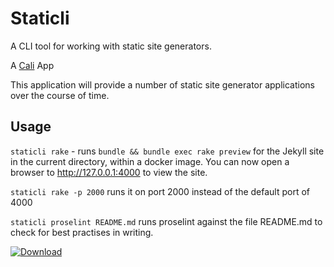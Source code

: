 # Staticli

A CLI tool for working with static site generators.

A [Cali](https://github.com/skybet/cali) App

This application will provide a number of static site generator applications over the course of time.

## Usage

`staticli rake` - runs `bundle && bundle exec rake preview` for the Jekyll site in the current directory, within a docker image.  You can now open a browser to http://127.0.0.1:4000 to view the site.

`staticli rake -p 2000` runs it on port 2000 instead of the default port of 4000

`staticli proselint README.md` runs proselint against the file README.md to check for best practises in writing.

[ ![Download](https://api.bintray.com/packages/wheresalice/staticli/staticli/images/download.svg) ](https://bintray.com/wheresalice/staticli/staticli/_latestVersion)